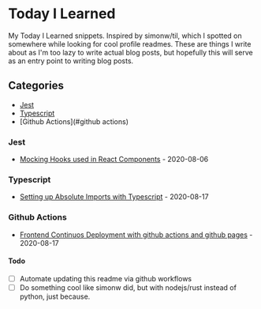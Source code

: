 # Today I Learned 

My Today I Learned snippets. Inspired by simonw/til, which I spotted on somewhere while looking for cool profile readmes. These are things I write about as I'm too lazy to write actual blog posts, but hopefully this will serve as an entry point to writing blog posts.

## Categories
- [Jest](#jest)
- [Typescript](#typescript)
- [Github Actions](#github actions)


### Jest

- [Mocking Hooks used in React Components](https://github.com/metruzanca/til/blob/master/jest/Mocking_Hooks.md) - 2020-08-06

### Typescript

- [Setting up Absolute Imports with Typescript](https://github.com/metruzanca/til/blob/master/typescript/absolute_imports.md) - 2020-08-17

### Github Actions

- [Frontend Continuos Deployment with github actions and github pages](https://github.com/metruzanca/til/blob/master/github_actions/deploy_static-site_to_gh-pages.md
) - 2020-08-17

#### Todo
- [ ] Automate updating this readme via github workflows
- [ ] Do something cool like simonw did, but with nodejs/rust instead of python, just because.
